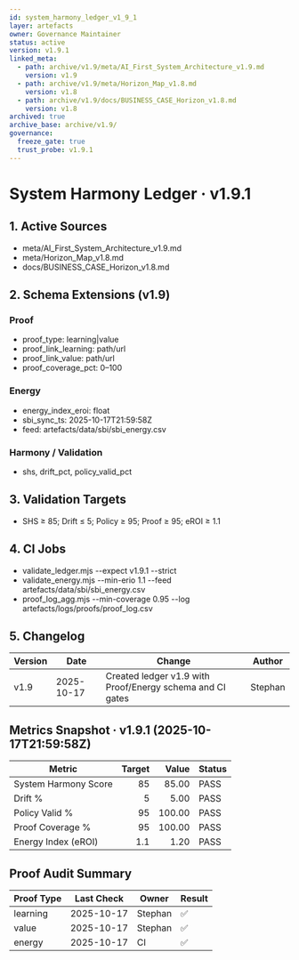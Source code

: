 ```yaml
---
id: system_harmony_ledger_v1_9_1
layer: artefacts
owner: Governance Maintainer
status: active
version: v1.9.1
linked_meta:
  - path: archive/v1.9/meta/AI_First_System_Architecture_v1.9.md
    version: v1.9
  - path: archive/v1.9/meta/Horizon_Map_v1.8.md
    version: v1.8
  - path: archive/v1.9/docs/BUSINESS_CASE_Horizon_v1.8.md
    version: v1.8
archived: true
archive_base: archive/v1.9/
governance:
  freeze_gate: true
  trust_probe: v1.9.1
---
```

# System Harmony Ledger · v1.9.1
## 1. Active Sources
- meta/AI_First_System_Architecture_v1.9.md
- meta/Horizon_Map_v1.8.md
- docs/BUSINESS_CASE_Horizon_v1.8.md
## 2. Schema Extensions (v1.9)
### Proof
- proof_type: learning|value
- proof_link_learning: path/url
- proof_link_value: path/url
- proof_coverage_pct: 0–100
### Energy
- energy_index_eroi: float
- sbi_sync_ts: 2025-10-17T21:59:58Z
- feed: artefacts/data/sbi/sbi_energy.csv
### Harmony / Validation
- shs, drift_pct, policy_valid_pct
## 3. Validation Targets
- SHS ≥ 85; Drift ≤ 5; Policy ≥ 95; Proof ≥ 95; eROI ≥ 1.1
## 4. CI Jobs
- validate_ledger.mjs --expect v1.9.1 --strict
- validate_energy.mjs --min-erio 1.1 --feed artefacts/data/sbi/sbi_energy.csv
- proof_log_agg.mjs --min-coverage 0.95 --log artefacts/logs/proofs/proof_log.csv
## 5. Changelog
| Version | Date | Change | Author |
|---|---|---|---|
| v1.9 | 2025-10-17 | Created ledger v1.9 with Proof/Energy schema and CI gates | Stephan |

## Metrics Snapshot · v1.9.1 (2025-10-17T21:59:58Z)
| Metric | Target | Value | Status |
|---|---:|---:|---|
| System Harmony Score | 85 | 85.00 | PASS |
| Drift % | 5 | 5.00 | PASS |
| Policy Valid % | 95 | 100.00 | PASS |
| Proof Coverage % | 95 | 100.00 | PASS |
| Energy Index (eROI) | 1.1 | 1.20 | PASS |

## Proof Audit Summary
| Proof Type | Last Check | Owner | Result |
|-------------|-------------|--------|---------|
| learning | 2025-10-17 | Stephan | ✅ |
| value | 2025-10-17 | Stephan | ✅ |
| energy | 2025-10-17 | CI | ✅ |
